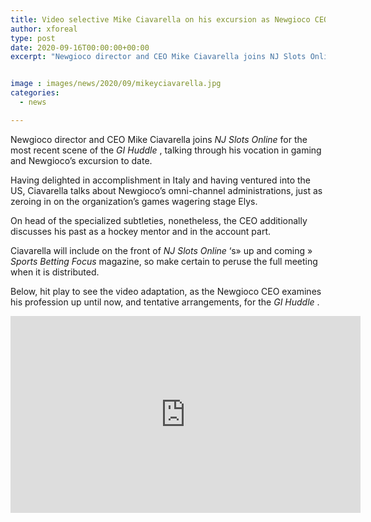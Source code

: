 ```yaml
---
title: Video selective Mike Ciavarella on his excursion as Newgioco CEO
author: xforeal 
type: post
date: 2020-09-16T00:00:00+00:00
excerpt: "Newgioco director and CEO Mike Ciavarella joins NJ Slots Online for the most recent scene of the GI Huddle, talking through his profession in gaming and Newgioco's excursion to date "


image : images/news/2020/09/mikeyciavarella.jpg
categories:
  - news

---
```

Newgioco director and CEO Mike Ciavarella joins _NJ Slots Online_ for the most recent scene of the _GI Huddle_ , talking through his vocation in gaming and Newgioco&#8217;s excursion to date. 

Having delighted in accomplishment in Italy and having ventured into the US, Ciavarella talks about Newgioco&#8217;s omni-channel administrations, just as zeroing in on the organization&#8217;s games wagering stage Elys. 

On head of the specialized subtleties, nonetheless, the CEO additionally discusses his past as a hockey mentor and in the account part. 

Ciavarella will include on the front of _NJ Slots Online_ &#8216;s&#187; up and coming &#187; _Sports Betting Focus_ magazine, so make certain to peruse the full meeting when it is distributed. 

Below, hit play to see the video adaptation, as the Newgioco CEO examines his profession up until now, and tentative arrangements, for the _GI Huddle_ . 

<div class="videoWrapper">
  <iframe loading="lazy" allowfullscreen="allowfullscreen" frameborder="0" height="315" src="https://www.youtube.com/embed/CoqgxeOjxkI" width="560" />
</div>